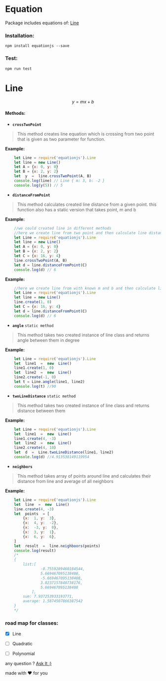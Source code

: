 # Equation

Package includes equations of:
[Line](#line)

### Installation:
```
npm install equationjs --save
```
### Test:
```
npm run test
```
# Line

$$
 y=mx+b 
$$
#### Methods:
- **`crossTwoPoint`**
> This method creates line equation which is crossing from two point that is given as two parameter for function.

**Example:**
```javascript
	let Line = require('equationjs').Line
    let line = new Line()
    let A = {x: 0, y: 0}
    let B = {x: 2, y: 2}
    let  y  =  line.crossTwoPoint(A, B)
    console.log(line) // Line { m: 3, b: -2 }
    console.log(y(5)) // 5
```
- **`distanceFromPoint`**
> This method calculates created line distance from a given point.
> this function also has a static version that takes point, m and b

**Example:**
```javascript
	//we could created line in different methods
	//here we create line from two point and then calculate line distance from point C
	let Line = require('equationjs').Line
    let line = new Line()
    let A = {x: 0, y: 0}
    let B = {x: 2, y: 2}
    let C = {x: 16, y: 4}
    line.crossTwoPoint(A, B)
    let d = line.distanceFromPoint(C)
    console.log(d) // 6
```
**Example:**
```javascript
	//here we create line from with known m and b and then calculate line distance from point C
	let Line = require('equationjs').Line
    let line = new Line()
    line.create(1, 0)
    let C = {x: 16, y: 4}
    let d = line.distanceFromPoint(C)
    console.log(d) // 6
```
- **`angle`**
```static method```
> This method takes two created instance of line class and returns angle between them in degree

**Example:**
```javascript
	let Line = require('equationjs').Line
    let  line1  =  new  Line()
	line1.create(1, 0)
	let  line2  =  new  Line()
	line2.create(-1, 0)
	let t = Line.angle(line1, line2)
	console.log(t) //90
```
- **`twoLineDistance`**
```static method```
> This method takes two created instance of line class and returns distance between them

**Example:**
```javascript
	let Line = require('equationjs').Line
	let  line1  =  new  Line()
	line1.create(4, -3)
	let  line2  =  new  Line()
	line2.create(4, 10)
	let  d  =  Line.twoLineDistance(line1, line2)
	console.log(d) //4.913538149119954
```
- **`neighbors`**
> This method takes array of points around line and calculates their distance from line and average of all neighbors

**Example:**
```javascript
	let Line = require('equationjs').Line
	let  line  =  new  Line()
	line.create(4, -3)
	let  points  = [
		{x:  1, y:  3},
		{x:  4, y:  -2},
		{x:  -3, y:  0},
		{x:  3, y:  1},
		{x:  6, y:  6},
	]
	let  result  =  line.neighboors(points)
	console.log(result)
	/*
	{  
		list:[  
				-0.7559289460184544,  
				5.669467095138408,  
				-5.669467095138408,  
				3.0237157840738176,  
				5.669467095138408  
			],  
		sum: 7.937253933193771,  
		average: 1.5874507866387542  
	}
	*/
```
### road map for classes:
 - [x] Line
 - [ ] Quadratic
 - [ ] Polynomial


any question ?
[Ask It :)](http://mrfarhad.ir/#!/contact)

made with :heart: for you